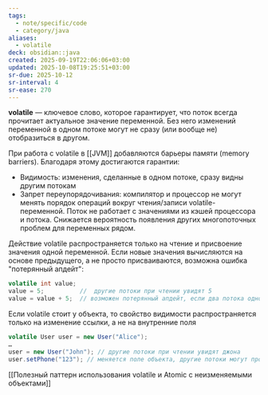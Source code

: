```yaml
---
tags:
  - note/specific/code
  - category/java
aliases:
  - volatile
deck: obsidian::java
created: 2025-09-19T22:06:06+03:00
updated: 2025-10-08T19:25:51+03:00
sr-due: 2025-10-12
sr-interval: 4
sr-ease: 270
---
```


**volatile**
—
ключевое слово, которое гарантирует, что поток всегда прочитает актуальное значение переменной. Без него изменений переменной в одном потоке могут не сразу (или вообще не) отобразиться в другом.

При работа с volatile в [[JVM]] добавляются барьеры памяти (memory barriers). Благодаря этому достигаются гарантии:

- Видимость: изменения, сделанные в одном потоке, сразу видны другим потокам
- Запрет переупорядочивания: компилятор и процессор не могут менять порядок операций вокруг чтения/записи volatile-переменной. Поток не работает с значениями из кэшей процессора и потока. Снижается вероятность появления других многопоточных проблем для переменных рядом.

Действие volatile распространяется только на чтение и присвоение значения одной переменной. Если новые значения вычисляются на основе предыдущего, а не просто присваиваются, возможна ошибка "потерянный апдейт":
```java
volatile int value;
value = 5;          //  другие потоки при чтении увидят 5
value = value + 5;  // возможен потерянный апдейт, если два потока одновременно вызовут подобную операцию, одно изменение будет затёрто изменением другого потока.

```

Если volatile стоит у объекта, то свойство видимости распространяется только на изменение ссылки, а не на внутренние поля
```java
volatile User user = new User("Alice");
…
user = new User("John"); // другие потоки при чтении увидят джона
user.setPhone("123"); // меняется поле объекта, другие потоки могут прочитать старое значение.

```

[[Полезный паттерн использования volatile и Atomic с неизменяемыми объектами]]
